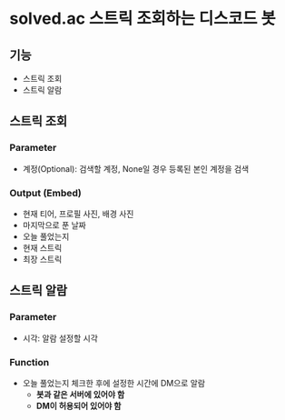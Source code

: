 # solved.ac 스트릭 조회하는 디스코드 봇

## 기능
- 스트릭 조회
- 스트릭 알람


## 스트릭 조회
### Parameter
- 계정(Optional): 검색할 계정, None일 경우 등록된 본인 계정을 검색

### Output (Embed)
- 현재 티어, 프로필 사진, 배경 사진
- 마지막으로 푼 날짜
- 오늘 풀었는지
- 현재 스트릭
- 최장 스트릭

## 스트릭 알람
### Parameter
- 시각: 알람 설정할 시각

### Function
- 오늘 풀었는지 체크한 후에 설정한 시간에 DM으로 알람
  - **봇과 같은 서버에 있어야 함**
  - **DM이 허용되어 있어야 함**
